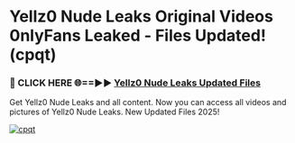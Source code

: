 # Yellz0 Nude Leaks Original Videos 0nlyFans Leaked - Files Updated! (cpqt)

<h3>🔴 CLICK HERE 🌐==►► <a href="https://tinyurl.com/5h6xmrr3" rel="nofollow">Yellz0 Nude Leaks Updated Files</a></h3>

Get Yellz0 Nude Leaks and all content. Now you can access all videos and pictures of Yellz0 Nude Leaks. New Updated Files 2025!

[![cpqt](https://i.imgur.com/KVD873Z.gif)](https://tinyurl.com/5h6xmrr3)
